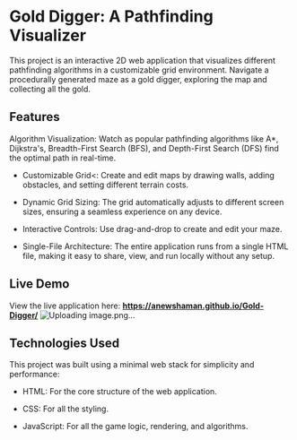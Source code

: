 # Gold Digger: A Pathfinding Visualizer
This project is an interactive 2D web application that visualizes different pathfinding algorithms in a customizable grid environment. Navigate a procedurally generated maze as a gold digger, exploring the map and collecting all the gold.

## Features
Algorithm Visualization: Watch as popular pathfinding algorithms like A*, Dijkstra's, Breadth-First Search (BFS), and Depth-First Search (DFS) find the optimal path in real-time.

* Customizable Grid<: Create and edit maps by drawing walls, adding obstacles, and setting different terrain costs.

* Dynamic Grid Sizing: The grid automatically adjusts to different screen sizes, ensuring a seamless experience on any device.

* Interactive Controls: Use drag-and-drop to create and edit your maze.

* Single-File Architecture: The entire application runs from a single HTML file, making it easy to share, view, and run locally without any setup.

## Live Demo
View the live application here: **https://anewshaman.github.io/Gold-Digger/**
![Uploading image.png…]()


## Technologies Used
This project was built using a minimal web stack for simplicity and performance:

* HTML: For the core structure of the web application.

* CSS: For all the styling.

* JavaScript: For all the game logic, rendering, and algorithms.
